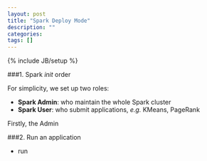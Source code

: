 ```yaml
---
layout: post
title: "Spark Deploy Mode"
description: ""
categories: 
tags: []
---
```

{% include JB/setup %}

###1. Spark *init* order

For simplicity, we set up two roles:
* **Spark Admin**: who maintain the whole Spark cluster
* **Spark User**: who submit applications, *e.g.* KMeans, PageRank

Firstly, the Admin

###2. Run an application
* run